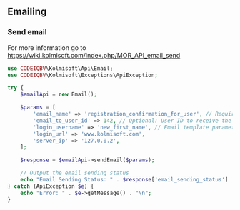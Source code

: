 ## Emailing

### Send email
For more information go to https://wiki.kolmisoft.com/index.php/MOR_API_email_send
```php
use CODEIQBV\Kolmisoft\Api\Email;
use CODEIQBV\Kolmisoft\Exceptions\ApiException;

try {
    $emailApi = new Email();

    $params = [
        'email_name' => 'registration_confirmation_for_user', // Required
        'email_to_user_id' => 142, // Optional: User ID to receive the email
        'login_username' => 'new_first_name', // Email template parameters
        'login_url' => 'www.kolmisoft.com',
        'server_ip' => '127.0.0.2',
    ];

    $response = $emailApi->sendEmail($params);

    // Output the email sending status
    echo "Email Sending Status: " . $response['email_sending_status'] . "\n";
} catch (ApiException $e) {
    echo "Error: " . $e->getMessage() . "\n";
}
```

